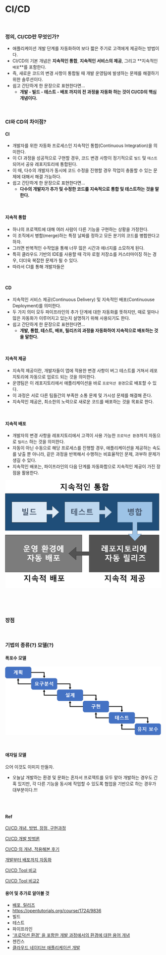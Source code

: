 # CI/CD

<br/>

### 정의, CI/CD란 무엇인가?

* 애플리케이션 개발 단계를 자동화하여 보다 짧은 주기로 고객에게 제공하는 방법이다.
* CI/CD의 기본 개념은 **지속적인 통합**, **지속적인 서비스의 제공**, 그리고 **지속적인 `배포`**를 포함한다.
* 즉, 새로운 코드의 변경 사항이 통합될 때 개발 운영팀에 발생하는 문제를 해결하기 위한 솔루션이다.
* 쉽고 간단하게 한 문장으로 표현한다면...
  * **개발 - 빌드 - 테스트 - 배포 까지의 전 과정을 자동화 하는 것이 CI/CD의 핵심 개념이다.**

<br/>

### CI와 CD의 차이점?

#### CI

* 개발자를 위한 자동화 프로세스인 지속적인 통합(Continuous Integration)을 의미한다.
* 이 CI 과정을 성공적으로 구현할 경우, 코드 변경 사항이 정기적으로 `빌드` 및 `테스트` 되어서 공유 레포지토리에 통합된다.
* 이 때, 다수의 개발자가 동시에 코드 수정을 진행할 경우 작업이 충돌할 수 있는 문제에 대해서 해결 가능하다.
* 쉽고 간단하게 한 문장으로 표현한다면...
  * **다수의 개발자가 추가 및 수정한 코드를 지속적으로 통합 및 테스트하는 것을 말한다.**

<br/>

#### 지속적 통합

* 하나의 프로젝트에 대해 여러 사람이 다른 기능을 구현하는 상황을 가정한다.
* 이 조직에서 병합(merge)하는 특정 날짜를 정하고 모든 분기의 코드를 병합한다고 하자.
* 그러면 반복적인 수작업을 통해 너무 많은 시간과 에너지를 소모하게 된다.
* 특히 클라우드 기반의 IDE를 사용할 때 각자 로컬 저장소를 커스터마이징 하는 경우, 더더욱 복잡한 문제가 될 수 있다.
* 따라서 CI를 통해 개발자들은 

<br/>

#### CD

* 지속적인 서비스 제공(Continuous Delivery) 및 지속적인 배포(Continuouse Deployment)를 의미한다.
* 두 가지 의미 모두 파이프라인의 추가 단계에 대한 자동화를 뜻하지만, 때로 얼마나 많은 자동화가 이루어지고 있는지 설명하기 위해 사용되기도 한다.
* 쉽고 간단하게 한 문장으로 표현한다면...
  * **개발, 통합, 테스트, 배포, 릴리즈의 과정을 자동화하여 지속적으로 배포하는 것을 말한다.**

<br/>

#### 지속적 제공

* 지속적 제공이란, 개발자들이 앱에 적용한 변경 사항이 버그 테스트를 거쳐서 레포지토리에 자동으로 업로드 되는 것을 의미한다.
* 운영팀은 이 레포지토리에서 애플리케이션을 바로 `프로덕션 환경`으로 배포할 수 있다.
* 이 과정은 서로 다른 팀들간의 부족한 소통 문제 및 가시성 문제를 해결해 준다.
* 지속적인 제공은, 최소한의 노력으로 새로운 코드를 배포하는 것을 목표로 한다.

<br/>

#### 지속적 배포

* 개발자의 변경 사항을 레포지토리에서 고객이 사용 가능한 `프로덕션 환경`까지 자동으로 `릴리스` 하는 것을 의미한다.
* 자동이 아닌 수동으로 해당 프로세스를 진행할 경우, 애플리케이션을 제공하는 속도를 낮출 뿐 아니라, 같은 과정을 반복해서 수행하는 비효율적인 문제, 과부하 문제가 생길 수 있다.
* 지속적인 배포는, 파이프라인의 다음 단계를 자동화함으로 지속적인 제공이 가진 장점을 활용한다.

![image-20210314231316424](./images/image-20210314231316424.png)

<br/>

<br/>

<br/>

### 장점

<br/>

### 기법의 종류(?) 모델(?)

#### 폭포수 모델

![image-20210314233754635](./images/image-20210314233754635.png)

<br/>

#### 애자일 모델

으어 이것도 이미지 만들자.

* 오늘날 개발하는 환경 및 문화는 혼자서 프로젝트를 모두 맡아 개발하는 경우도 간혹 있지만, 각 다른 기능을 동시에 작업할 수 있도록 협업을 기반으로 하는 경우가 대부분이다.!!!

<br/>

<br/>

#### Ref

[CI/CD 개념, 방법, 장점, 구현과정](https://www.redhat.com/ko/topics/devops/what-is-ci-cd)

[CI/CD 개발 방법론](https://pepgotesting.com/continuous-integration/)

[CI/CD 의 개념, 적용해본 후기](https://deveric.tistory.com/106)

[개발부터 배포까지 자동화](https://minz.dev/18)

[CI/CD Tool 비교](https://medium.com/day34/ci-cd-tool-comparison-f710a4777852)

[CI/CD Tool 비교2](https://velog.io/@hanblueblue/CICD-%ED%88%B4-%EB%B9%84%EA%B5%90)



#### 용어 및 추가로 알아볼 것

* [배포, 릴리즈](https://opentutorials.org/course/1724/9836)
* https://opentutorials.org/course/1724/9836
* 빌드
* 테스트
* 파이프라인
* ['프로덕션 환경' 을 포함한 개발 과정에서의 환경에 대한 용어 개념](https://bcho.tistory.com/759)
* 젠킨스
* [클라우드 네이티브 애플리케이션 개발](https://www.redhat.com/ko/topics/cloud-native-apps)



